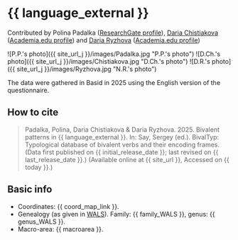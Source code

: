 # {{ language_external }}
Contributed by Polina Padalka ([ResearchGate profile](https://scopus.academia.edu/ДашаЧистякова)), [Daria Chistiakova](https://www.hse.ru/org/persons/208533017) ([Academia.edu profile](https://scopus.academia.edu/ДашаЧистякова)) and [Daria Ryzhova](https://www.hse.ru/en/org/persons/65846678) ([Academia.edu profile](https://he.academia.edu/DariaRyzhova))

![P.P.'s photo]({{ site_url_j }}/images/Padalka.jpg "P.P.'s photo")
![D.Ch.'s photo]({{ site_url_j }}/images/Chistiakova.jpg "D.Ch.'s photo")
![D.R.'s photo]({{ site_url_j }}/images/Ryzhova.jpg "N.R.'s photo")

The data were gathered in Basid in 2025 using the English version of the questionnaire.

## How to cite
> Padalka, Polina, Daria Chistiakova & Daria Ryzhova. 2025. Bivalent patterns in {{ language_external }}. 
> In: Say, Sergey (ed.). BivalTyp: Typological database of bivalent verbs and their encoding frames. 
> (Data first published on {{ initial_release_date }}; 
> last revised on {{ last_release_date }}.) (Available online at {{ site_url }}, 
> Accessed on {{ today }}.)

## Basic info
- Coordinates: {{ coord_map_link }}.
- Genealogy (as given in [WALS](https://wals.info/)). Family: {{ family_WALS }}, genus: {{ genus_WALS }}.
- Macro-area: {{ macroarea }}.
